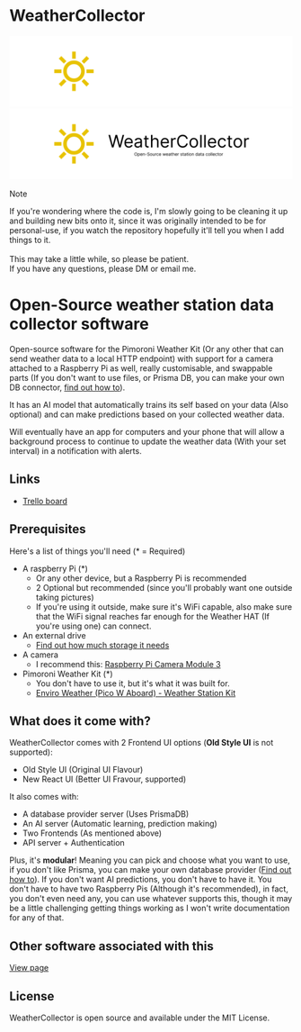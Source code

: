 # WeatherCollector
![Github Banner](images/banner_light.png#gh-dark-mode-only)
![Github Banner](images/banner.png#gh-light-mode-only)

> [!NOTE]
> If you're wondering where the code is, I'm slowly going to be cleaning it up and building new bits onto it, since it was originally intended to be for personal-use, if you watch the repository hopefully it'll tell you when I add things to it.
> <br><br>This may take a little while, so please be patient.
> <br>If you have any questions, please DM or email me.

# Open-Source weather station data collector software

Open-source software for the Pimoroni Weather Kit (Or any other that can send weather data to a local HTTP endpoint) with support for a camera attached to a Raspberry Pi as well, really customisable, and swappable parts (If you don't want to use files, or Prisma DB, you can make your own DB connector, [find out how to](docs/custom-db.md)).

It has an AI model that automatically trains its self based on your data (Also optional) and can make predictions based on your collected weather data.

Will eventually have an app for computers and your phone that will allow a background process to continue to update the weather data (With your set interval) in a notification with alerts.

## Links
- [Trello board](https://trello.com/b/xfLWuEJb/weathercollector)

## Prerequisites
Here's a list of things you'll need (* = Required)

- A raspberry Pi (*)
  - Or any other device, but a Raspberry Pi is recommended
  - 2 Optional but recommended (since you'll probably want one outside taking pictures)
  - If you're using it outside, make sure it's WiFi capable, also make sure that the WiFi signal reaches far enough for the Weather HAT (If you're using one) can connect.
- An external drive
  - [Find out how much storage it needs](docs/external-drive.md)
- A camera
  - I recommend this: [Raspberry Pi Camera Module 3](https://shop.pimoroni.com/products/raspberry-pi-camera-module-3?variant=40448391774291)
- Pimoroni Weather Kit (*)
  - You don't have to use it, but it's what it was built for.
  - [Enviro Weather (Pico W Aboard) - Weather Station Kit](https://shop.pimoroni.com/products/enviro-weather?variant=40056776917075)


## What does it come with?

WeatherCollector comes with 2 Frontend UI options (**Old Style UI** is not supported):
- Old Style UI (Original UI Flavour)
- New React UI (Better UI Fravour, supported)

It also comes with:
- A database provider server (Uses PrismaDB)
- An AI server (Automatic learning, prediction making)
- Two Frontends (As mentioned above)
- API server + Authentication

Plus, it's **modular**! Meaning you can pick and choose what you want to use, if you don't like Prisma, you can make your own database provider ([Find out how to](docs/custom-db.md)). If you don't want AI predictions, you don't have to have it. You don't have to have two Raspberry Pis (Although it's recommended), in fact, you don't even need any, you can use whatever supports this, though it may be a little challenging getting things working as I won't write documentation for any of that.

## Other software associated with this
[View page](/docs/other-software.md)

## License

WeatherCollector is open source and available under the MIT License.